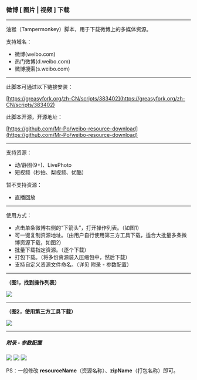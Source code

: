 ### 微博 [ 图片 | 视频 ] 下载

* * *
油猴（Tampermonkey）脚本，用于下载微博上的多媒体资源。

支持域名：
* 微博(weibo.com)
* 热门微博(d.weibo.com)
* 微博搜索(s.weibo.com)

* * *

此脚本可通过以下链接安装：

[https://greasyfork.org/zh-CN/scripts/383402](https://greasyfork.org/zh-CN/scripts/383402)

此脚本开源，开源地址：

[https://github.com/Mr-Po/weibo-resource-download](https://github.com/Mr-Po/weibo-resource-download)

* * *

支持资源：
* 动/静图(9+)、LivePhoto
* 短视频（秒拍、梨视频、优酷）

暂不支持资源：

* 直播回放

* * *

使用方式：
* 点击单条微博右侧的“下箭头”，打开操作列表。（如图1）
* 可一键复制资源地址。（由用户自行使用第三方工具下载，适合大批量多条微博资源下载，如图2）
* 批量下载指定资源。（逐个下载）
* 打包下载。（将多份资源装入压缩包中，然后下载）
* 支持自定义资源文件命名。（详见 附录 - 参数配置）

* * *

**（图1，找到操作列表）**

![](https://cdn.jsdelivr.net/gh/Mr-Po/weibo-resource-download/media/04.png)
* * *
**（图2，使用第三方工具下载）**

![](https://cdn.jsdelivr.net/gh/Mr-Po/weibo-resource-download/media/05.png)
* * *
##### 附录 - 参数配置
![](https://cdn.jsdelivr.net/gh/Mr-Po/weibo-resource-download/media/06.png)
![](https://cdn.jsdelivr.net/gh/Mr-Po/weibo-resource-download/media/07.png)
![](https://cdn.jsdelivr.net/gh/Mr-Po/weibo-resource-download/media/09.png)

PS：一般修改 **resourceName**（资源名称）、**zipName**（打包名称）即可。